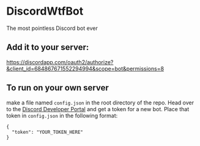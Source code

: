 # DiscordWtfBot

The most pointless Discord bot ever

## Add it to your server:
  https://discordapp.com/oauth2/authorize?&client_id=684867671552294994&scope=bot&permissions=8




## To run on your own server
make a file named `config.json` in the root directory of the repo. Head over to the [Discord Developer Portal](https://discordapp.com/developers/applications/me) and get a token for a new bot. Place that token in `config.json` in the following format:

```
{
  "token": "YOUR_TOKEN_HERE"
}
```
